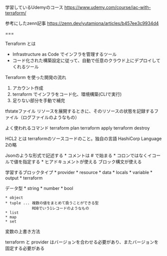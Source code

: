 学習しているUdemyのコース
https://www.udemy.com/course/iac-with-terraform/

参考にしたzenn記事
https://zenn.dev/yutamiona/articles/b457ee3c9934d4

===

Terraform とは

- Infrastructure as Code でインフラを管理するツール
- コード化された構築設定に従って、自動で任意のクラウド上にデプロイしてくれるツール

Terraform を使った開発の流れ

  1. アカウント作成
  2. terraform でインフラをコード化、環境構築(CLIで実行)
  3. 足りない部分を手動で補完

tfstateファイル
    リソースを展開するときに、そのリソースの状態を記録するファイル（ログファイルのようなもの）

よく使われるコマンド
  terraform plan
  terraform apply
  terraform destroy

HCL2 とは
  terraformのソースコードのこと。独自の言語
  HashiCorp Language 2の略

  Jsonのような形式で記述する
    * コメントは # で始まる
    * コロンではなくイコールで値を指定する
    * ヒアドキュメントが使える
    ブロック構文が使える

  学習するブロックタイプ
    * provider
    * resource
    * data
    * locals
    * variable
    * output
    * terraform

データ型
    * string
    * number
    * bool

    * object
    * tuple ... 複数の値をまとめて扱うことができる型
                RDBでいう1レコードのようなもの
    * list
    * map
    * set

変数の上書き方法

terraform と provider はバージョンを合わせる必要があり、またバージョンを固定する必要がある
